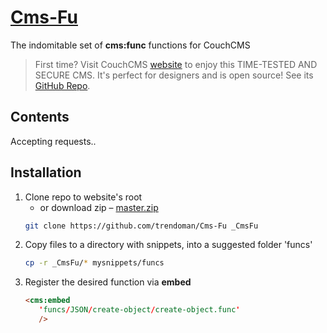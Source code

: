# [Cms-Fu](https://github.com/trendoman/Cms-Fu)
 The indomitable set of **cms:func** functions for CouchCMS

> First time? Visit CouchCMS [website](https://www.couchcms.com/) to enjoy this TIME-TESTED AND SECURE CMS. It's perfect for designers and is open source! See its [GitHub Repo](https://github.com/CouchCMS/CouchCMS).

## Contents

Accepting requests..

## Installation

1. Clone repo to website's root
    - or download zip &ndash; [master.zip](https://github.com/trendoman/Cms-Fu/archive/refs/heads/master.zip)
    ```bash
    git clone https://github.com/trendoman/Cms-Fu _CmsFu
    ```
2. Copy files to a directory with snippets, into a suggested folder 'funcs'
   ```bash
   cp -r _CmsFu/* mysnippets/funcs
   ```
3. Register the desired function via **embed**
   ```html
   <cms:embed
      'funcs/JSON/create-object/create-object.func'
      />
   ```
